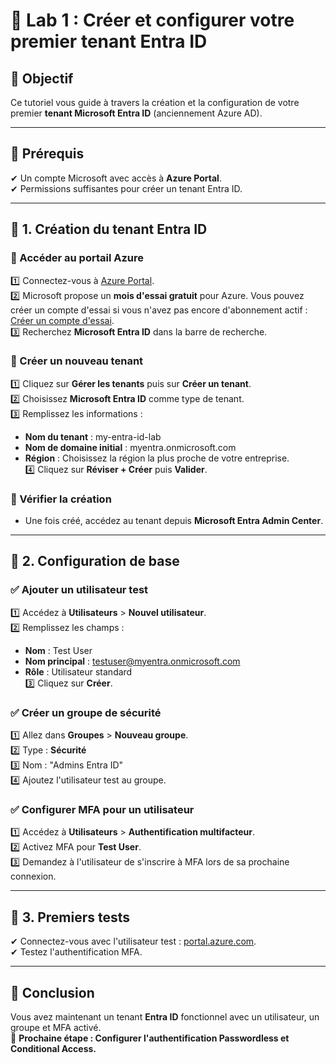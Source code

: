 # 🔬 Lab 1 : Créer et configurer votre premier tenant Entra ID

## 📝 Objectif
Ce tutoriel vous guide à travers la création et la configuration de votre premier **tenant Microsoft Entra ID** (anciennement Azure AD).

---

## 🔹 Prérequis
✔ Un compte Microsoft avec accès à **Azure Portal**.    
✔ Permissions suffisantes pour créer un tenant Entra ID.

---

## 🚀 1. Création du tenant Entra ID

### 📌 Accéder au portail Azure
1️⃣ Connectez-vous à [Azure Portal](https://portal.azure.com).  
2️⃣ Microsoft propose un **mois d'essai gratuit** pour Azure. Vous pouvez créer un compte d'essai si vous n'avez pas encore d'abonnement actif : [Créer un compte d'essai](https://azure.microsoft.com/fr-fr/free/).  
3️⃣ Recherchez **Microsoft Entra ID** dans la barre de recherche.

### 📌 Créer un nouveau tenant
1️⃣ Cliquez sur **Gérer les tenants** puis sur **Créer un tenant**.  
2️⃣ Choisissez **Microsoft Entra ID** comme type de tenant.  
3️⃣ Remplissez les informations :  
   - **Nom du tenant** : my-entra-id-lab  
   - **Nom de domaine initial** : myentra.onmicrosoft.com  
   - **Région** : Choisissez la région la plus proche de votre entreprise.  
4️⃣ Cliquez sur **Réviser + Créer** puis **Valider**.

### 📌 Vérifier la création
- Une fois créé, accédez au tenant depuis **Microsoft Entra Admin Center**.

---

## 🔹 2. Configuration de base

### ✅ Ajouter un utilisateur test
1️⃣ Accédez à **Utilisateurs** > **Nouvel utilisateur**.  
2️⃣ Remplissez les champs :  
   - **Nom** : Test User  
   - **Nom principal** : testuser@myentra.onmicrosoft.com  
   - **Rôle** : Utilisateur standard  
3️⃣ Cliquez sur **Créer**.

### ✅ Créer un groupe de sécurité
1️⃣ Allez dans **Groupes** > **Nouveau groupe**.  
2️⃣ Type : **Sécurité**  
3️⃣ Nom : "Admins Entra ID"  
4️⃣ Ajoutez l'utilisateur test au groupe.

### ✅ Configurer MFA pour un utilisateur
1️⃣ Accédez à **Utilisateurs** > **Authentification multifacteur**.  
2️⃣ Activez MFA pour **Test User**.  
3️⃣ Demandez à l'utilisateur de s'inscrire à MFA lors de sa prochaine connexion.

---

## 🔹 3. Premiers tests

✔ Connectez-vous avec l'utilisateur test : [portal.azure.com](https://portal.azure.com).  
✔ Testez l'authentification MFA.

---

## 🎯 Conclusion
Vous avez maintenant un tenant **Entra ID** fonctionnel avec un utilisateur, un groupe et MFA activé.  
🚀 **Prochaine étape : Configurer l'authentification Passwordless et Conditional Access.**

